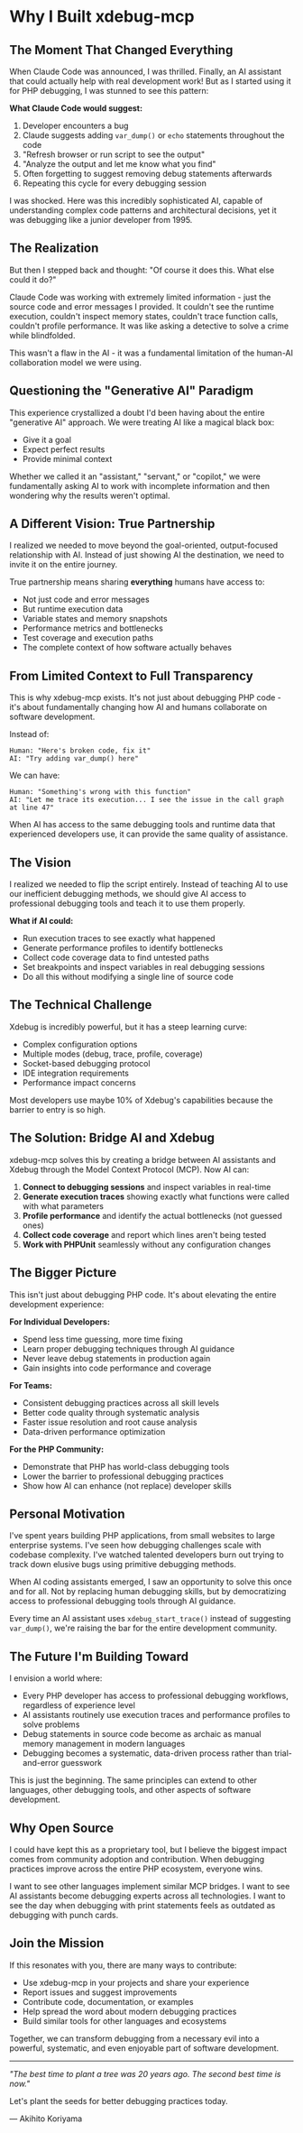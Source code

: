 # Why I Built xdebug-mcp

## The Moment That Changed Everything

When Claude Code was announced, I was thrilled. Finally, an AI assistant that could actually help with real development work! But as I started using it for PHP debugging, I was stunned to see this pattern:

**What Claude Code would suggest:**
1. Developer encounters a bug
2. Claude suggests adding `var_dump()` or `echo` statements throughout the code
3. "Refresh browser or run script to see the output"
4. "Analyze the output and let me know what you find"
5. Often forgetting to suggest removing debug statements afterwards
6. Repeating this cycle for every debugging session

I was shocked. Here was this incredibly sophisticated AI, capable of understanding complex code patterns and architectural decisions, yet it was debugging like a junior developer from 1995.

## The Realization

But then I stepped back and thought: "Of course it does this. What else could it do?"

Claude Code was working with extremely limited information - just the source code and error messages I provided. It couldn't see the runtime execution, couldn't inspect memory states, couldn't trace function calls, couldn't profile performance. It was like asking a detective to solve a crime while blindfolded.

This wasn't a flaw in the AI - it was a fundamental limitation of the human-AI collaboration model we were using.

## Questioning the "Generative AI" Paradigm

This experience crystallized a doubt I'd been having about the entire "generative AI" approach. We were treating AI like a magical black box:
- Give it a goal
- Expect perfect results
- Provide minimal context

Whether we called it an "assistant," "servant," or "copilot," we were fundamentally asking AI to work with incomplete information and then wondering why the results weren't optimal.

## A Different Vision: True Partnership

I realized we needed to move beyond the goal-oriented, output-focused relationship with AI. Instead of just showing AI the destination, we need to invite it on the entire journey.

True partnership means sharing **everything** humans have access to:
- Not just code and error messages
- But runtime execution data
- Variable states and memory snapshots  
- Performance metrics and bottlenecks
- Test coverage and execution paths
- The complete context of how software actually behaves

## From Limited Context to Full Transparency

This is why xdebug-mcp exists. It's not just about debugging PHP code - it's about fundamentally changing how AI and humans collaborate on software development.

Instead of:
```
Human: "Here's broken code, fix it"
AI: "Try adding var_dump() here"
```

We can have:
```
Human: "Something's wrong with this function"
AI: "Let me trace its execution... I see the issue in the call graph at line 47"
```

When AI has access to the same debugging tools and runtime data that experienced developers use, it can provide the same quality of assistance.

## The Vision

I realized we needed to flip the script entirely. Instead of teaching AI to use our inefficient debugging methods, we should give AI access to professional debugging tools and teach it to use them properly.

**What if AI could:**
- Run execution traces to see exactly what happened
- Generate performance profiles to identify bottlenecks  
- Collect code coverage data to find untested paths
- Set breakpoints and inspect variables in real debugging sessions
- Do all this without modifying a single line of source code

## The Technical Challenge

Xdebug is incredibly powerful, but it has a steep learning curve:
- Complex configuration options
- Multiple modes (debug, trace, profile, coverage)
- Socket-based debugging protocol
- IDE integration requirements
- Performance impact concerns

Most developers use maybe 10% of Xdebug's capabilities because the barrier to entry is so high.

## The Solution: Bridge AI and Xdebug

xdebug-mcp solves this by creating a bridge between AI assistants and Xdebug through the Model Context Protocol (MCP). Now AI can:

1. **Connect to debugging sessions** and inspect variables in real-time
2. **Generate execution traces** showing exactly what functions were called with what parameters
3. **Profile performance** and identify the actual bottlenecks (not guessed ones)
4. **Collect code coverage** and report which lines aren't being tested
5. **Work with PHPUnit** seamlessly without any configuration changes

## The Bigger Picture

This isn't just about debugging PHP code. It's about elevating the entire development experience:

**For Individual Developers:**
- Spend less time guessing, more time fixing
- Learn proper debugging techniques through AI guidance
- Never leave debug statements in production again
- Gain insights into code performance and coverage

**For Teams:**
- Consistent debugging practices across all skill levels
- Better code quality through systematic analysis
- Faster issue resolution and root cause analysis
- Data-driven performance optimization

**For the PHP Community:**
- Demonstrate that PHP has world-class debugging tools
- Lower the barrier to professional debugging practices
- Show how AI can enhance (not replace) developer skills

## Personal Motivation

I've spent years building PHP applications, from small websites to large enterprise systems. I've seen how debugging challenges scale with codebase complexity. I've watched talented developers burn out trying to track down elusive bugs using primitive debugging methods.

When AI coding assistants emerged, I saw an opportunity to solve this once and for all. Not by replacing human debugging skills, but by democratizing access to professional debugging tools through AI guidance.

Every time an AI assistant uses `xdebug_start_trace()` instead of suggesting `var_dump()`, we're raising the bar for the entire development community.

## The Future I'm Building Toward

I envision a world where:
- Every PHP developer has access to professional debugging workflows, regardless of experience level
- AI assistants routinely use execution traces and performance profiles to solve problems
- Debug statements in source code become as archaic as manual memory management in modern languages
- Debugging becomes a systematic, data-driven process rather than trial-and-error guesswork

This is just the beginning. The same principles can extend to other languages, other debugging tools, and other aspects of software development.

## Why Open Source

I could have kept this as a proprietary tool, but I believe the biggest impact comes from community adoption and contribution. When debugging practices improve across the entire PHP ecosystem, everyone wins.

I want to see other languages implement similar MCP bridges. I want to see AI assistants become debugging experts across all technologies. I want to see the day when debugging with print statements feels as outdated as debugging with punch cards.

## Join the Mission

If this resonates with you, there are many ways to contribute:
- Use xdebug-mcp in your projects and share your experience
- Report issues and suggest improvements  
- Contribute code, documentation, or examples
- Help spread the word about modern debugging practices
- Build similar tools for other languages and ecosystems

Together, we can transform debugging from a necessary evil into a powerful, systematic, and even enjoyable part of software development.

---

*"The best time to plant a tree was 20 years ago. The second best time is now."*

Let's plant the seeds for better debugging practices today.

— Akihito Koriyama